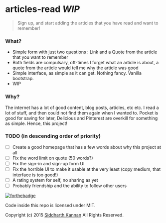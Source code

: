# articles-read _WIP_

> Sign up, and start adding the articles that you have read and want to remember!

### What?

- Simple form with just two questions : Link and a Quote from the article that you want to remember
- Both fields are compulsary, oft-times I forget what an article is about, a quote
from the article would tell me why the article was good
- Simple interface, as simple as it can get. Nothing fancy. Vanilla bootstrap.
- WIP

### Why?

The internet has a lot of good content, blog posts, articles, etc etc. I read a lot
of stuff, and then could not find them again when I wanted to. Pocket is good for saving
for later, Delicious and Pinterest are overkill for something as simple. Hence, this 
project!

### TODO (in descending order of priority)

- [ ] Create a good homepage that has a few words about why this project at all
- [ ] Fix the word limit on quote (50 words?)
- [ ] Fix the sign-in and sign-up form UI
- [ ] Fix the horrible UI to make it usable at the very least (copy medium, that interface is too good!)
- [ ] A rating system for self, no sharing as yet
- [ ] Probably friendship and the ability to follow other users

[![forthebadge](http://forthebadge.com/images/badges/built-with-ruby.svg)](http://forthebadge.com)

Code inside this repo is licensed under MIT.

Copyright (c) 2015 [Siddharth Kannan](http://icyflame.github.io) All Rights Reserved.
